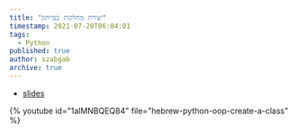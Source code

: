 ```yaml
---
title: "יצירת מחלקות בפייתון"
timestamp: 2021-07-20T06:04:01
tags:
  - Python
published: true
author: szabgab
archive: true
---
```



* [slides](https://code-maven.com/slides/python-programming/class-creation)

{% youtube id="1alMNBQEQ84" file="hebrew-python-oop-create-a-class" %}

